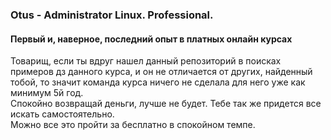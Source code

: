 ### **Otus - Administrator Linux. Professional.**  
#### **Первый и, наверное, последний опыт в платных онлайн курсах**  
Товарищ, если ты вдруг нашел данный репозиторий в поисках примеров дз данного курса, и он не отличается от других, найденный тобой, то значит команда курса ничего не сделала для него уже как минимум 5й год. \
Спокойно возвращай деньги, лучше не будет. Тебе так же придется все искать самостоятельно. \
Можно все это пройти за бесплатно в спокойном темпе.
